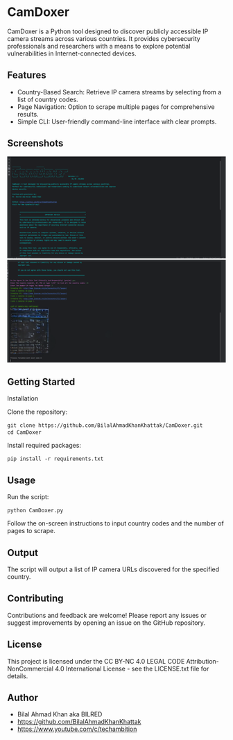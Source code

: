 # CamDoxer
CamDoxer is a Python tool designed to discover publicly accessible IP camera streams across various countries. It provides cybersecurity professionals and researchers with a means to explore potential vulnerabilities in Internet-connected devices.

## Features
- Country-Based Search: Retrieve IP camera streams by selecting from a list of country codes.
- Page Navigation: Option to scrape multiple pages for comprehensive results.
- Simple CLI: User-friendly command-line interface with clear prompts.

## Screenshots
![Image](https://github.com/BilalAhmadKhanKhattak/CamDoxer/blob/main/Screenshot%20(49).png)
![Image](https://github.com/BilalAhmadKhanKhattak/CamDoxer/blob/main/Screenshot%20(50)%20copy.png)

## Getting Started
Installation

Clone the repository:
```
git clone https://github.com/BilalAhmadKhanKhattak/CamDoxer.git
cd CamDoxer
```

Install required packages:

```
pip install -r requirements.txt
```

## Usage
Run the script:
```
python CamDoxer.py
```

Follow the on-screen instructions to input country codes and the number of pages to scrape.

## Output
The script will output a list of IP camera URLs discovered for the specified country.

## Contributing
Contributions and feedback are welcome! Please report any issues or suggest improvements by opening an issue on the GitHub repository.

## License

This project is licensed under the CC BY-NC 4.0 LEGAL CODE Attribution-NonCommercial 4.0 International License - see the LICENSE.txt file for details.

## Author

- Bilal Ahmad Khan aka BILRED
- https://github.com/BilalAhmadKhanKhattak
- https://www.youtube.com/c/techambition
